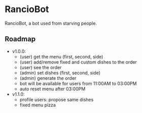 # RancioBot
RancioBot, a bot used from starving people.

## Roadmap
- v1.0.0:
  - (user) get the menu (first, second, side)
  - (user) add/remove fixed and custom dishes to the order
  - (user) see the order
  - (admin) set dishes (first, second, side)
  - (admin) generate the order
  - bot will be available for users from 11:00AM to 03:00PM
  - auto reset menu after 03:00PM
- v1.1.0:
  - profile users: propose same dishes
  - fixed menu pizza
